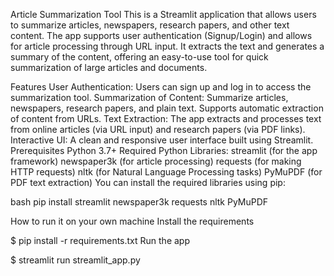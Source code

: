 Article Summarization Tool
This is a Streamlit application that allows users to summarize articles, newspapers, research papers, and other text content. The app supports user authentication (Signup/Login) and allows for article processing through URL input. It extracts the text and generates a summary of the content, offering an easy-to-use tool for quick summarization of large articles and documents.

Features
User Authentication: Users can sign up and log in to access the summarization tool.
Summarization of Content:
Summarize articles, newspapers, research papers, and plain text.
Supports automatic extraction of content from URLs.
Text Extraction: The app extracts and processes text from online articles (via URL input) and research papers (via PDF links).
Interactive UI: A clean and responsive user interface built using Streamlit.
Prerequisites
Python 3.7+
Required Python Libraries:
streamlit (for the app framework)
newspaper3k (for article processing)
requests (for making HTTP requests)
nltk (for Natural Language Processing tasks)
PyMuPDF (for PDF text extraction)
You can install the required libraries using pip:

bash pip install streamlit newspaper3k requests nltk PyMuPDF

How to run it on your own machine
Install the requirements

$ pip install -r requirements.txt
Run the app

$ streamlit run streamlit_app.py
